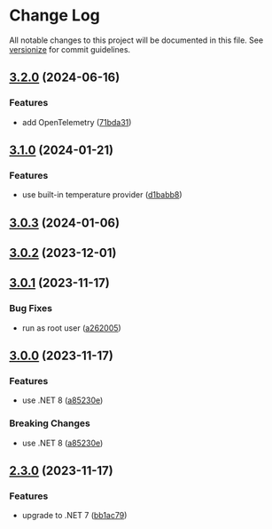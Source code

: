 # Change Log

All notable changes to this project will be documented in this file. See [versionize](https://github.com/versionize/versionize) for commit guidelines.

<a name="3.2.0"></a>
## [3.2.0](https://www.github.com/mu88/RaspiFanController/releases/tag/v3.2.0) (2024-06-16)

### Features

* add OpenTelemetry ([71bda31](https://www.github.com/mu88/RaspiFanController/commit/71bda312c36bcec92abcbd2da56a18739e2f6bab))

<a name="3.1.0"></a>
## [3.1.0](https://www.github.com/mu88/RaspiFanController/releases/tag/v3.1.0) (2024-01-21)

### Features

* use built-in temperature provider ([d1babb8](https://www.github.com/mu88/RaspiFanController/commit/d1babb836cc8dc88d16e598c863b63b1eb54bbf0))

<a name="3.0.3"></a>
## [3.0.3](https://www.github.com/mu88/RaspiFanController/releases/tag/v3.0.3) (2024-01-06)

<a name="3.0.2"></a>
## [3.0.2](https://www.github.com/mu88/RaspiFanController/releases/tag/v3.0.2) (2023-12-01)

<a name="3.0.1"></a>
## [3.0.1](https://www.github.com/mu88/RaspiFanController/releases/tag/v3.0.1) (2023-11-17)

### Bug Fixes

* run as root user ([a262005](https://www.github.com/mu88/RaspiFanController/commit/a2620053acfe99f2cf8de1c72e0ed51965f1da1a))

<a name="3.0.0"></a>
## [3.0.0](https://www.github.com/mu88/RaspiFanController/releases/tag/v3.0.0) (2023-11-17)

### Features

* use .NET 8 ([a85230e](https://www.github.com/mu88/RaspiFanController/commit/a85230e5d5652801569659b75adf144837eed393))

### Breaking Changes

* use .NET 8 ([a85230e](https://www.github.com/mu88/RaspiFanController/commit/a85230e5d5652801569659b75adf144837eed393))

<a name="2.3.0"></a>
## [2.3.0](https://www.github.com/mu88/RaspiFanController/releases/tag/v2.3.0) (2023-11-17)

### Features

* upgrade to .NET 7 ([bb1ac79](https://www.github.com/mu88/RaspiFanController/commit/bb1ac7984d1edf65b2ed988fa92bfdcab38d20e7))

